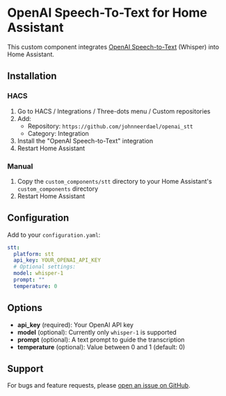 # OpenAI Speech-To-Text for Home Assistant

This custom component integrates [OpenAI Speech-to-Text](https://openai.com/product#whisper) (Whisper) into Home Assistant.

## Installation

### HACS

1. Go to HACS / Integrations / Three-dots menu / Custom repositories
2. Add:
   - Repository: `https://github.com/johnneerdael/openai_stt`
   - Category: Integration
3. Install the "OpenAI Speech-to-Text" integration
4. Restart Home Assistant

### Manual

1. Copy the `custom_components/stt` directory to your Home Assistant's `custom_components` directory
2. Restart Home Assistant

## Configuration

Add to your `configuration.yaml`:

```yaml
stt:
  platform: stt
  api_key: YOUR_OPENAI_API_KEY
  # Optional settings:
  model: whisper-1
  prompt: ""
  temperature: 0
```

## Options

- **api_key** (required): Your OpenAI API key
- **model** (optional): Currently only `whisper-1` is supported
- **prompt** (optional): A text prompt to guide the transcription
- **temperature** (optional): Value between 0 and 1 (default: 0)

## Support

For bugs and feature requests, please [open an issue on GitHub](https://github.com/johnneerdael/openai_stt/issues).
